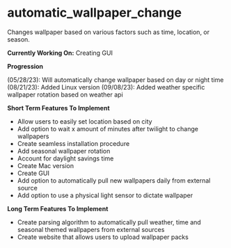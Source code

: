# automatic_wallpaper_change
Changes wallpaper based on various factors such as time, location, or season.

**Currently Working On:** Creating GUI 

**Progression**

(05/28/23): Will automatically change wallpaper based on day or night time
(08/21/23): Added Linux version 
(09/08/23): Added weather specific wallpaper rotation based on weather api 

**Short Term Features To Implement** 
- Allow users to easily set location based on city
- Add option to wait x amount of minutes after twilight to change wallpapers 
- Create seamless installation procedure 
- Add seasonal wallpaper rotation 
- Account for daylight savings time 
- Create Mac version 
- Create GUI 
- Add option to automatically pull new wallpapers daily from external source 
- Add option to use a physical light sensor to dictate wallpaper 

**Long Term Features To Implement** 
- Create parsing algorithm to automatically pull weather, time and seasonal themed wallpapers from external sources 
- Create website that allows users to upload wallpaper packs


